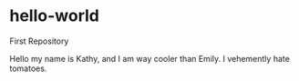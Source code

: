 # hello-world
First Repository

Hello my name is Kathy, and I am way cooler than Emily.
I vehemently hate tomatoes.
